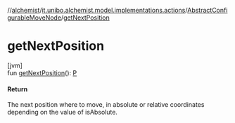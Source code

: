 //[alchemist](../../../index.md)/[it.unibo.alchemist.model.implementations.actions](../index.md)/[AbstractConfigurableMoveNode](index.md)/[getNextPosition](get-next-position.md)

# getNextPosition

[jvm]\
fun [getNextPosition](get-next-position.md)(): [P](../../it.unibo.alchemist.model.interfaces/-route/index.md)

#### Return

The next position where to move, in absolute or relative coordinates depending on the value of isAbsolute.
